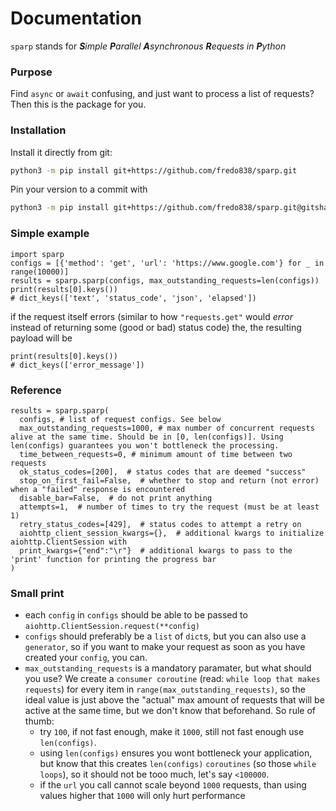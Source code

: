 # Documentation
`sparp` stands for _**S**imple **P**arallel **A**synchronous **R**equests in **P**ython_
### Purpose
Find `async` or `await` confusing, and just want to process a list of requests? Then this 
is the package for you. 
### Installation
Install it directly from git:
```bash
python3 -m pip install git+https://github.com/fredo838/sparp.git
```
Pin your version to a commit with 
```bash
python3 -m pip install git+https://github.com/fredo838/sparp.git@gitsha
```


### Simple example
```python3
import sparp
configs = [{'method': 'get', 'url': 'https://www.google.com'} for _ in range(10000)]
results = sparp.sparp(configs, max_outstanding_requests=len(configs))
print(results[0].keys())
# dict_keys(['text', 'status_code', 'json', 'elapsed'])
```
if the request itself errors (similar to how `"requests.get"` would *error* instead of
returning some (good or bad) status code) the, the resulting payload will be
```
print(results[0].keys())
# dict_keys(['error_message']) 
```
### Reference
```python3
results = sparp.sparp(
  configs, # list of request configs. See below
  max_outstanding_requests=1000, # max number of concurrent requests alive at the same time. Should be in [0, len(configs)]. Using len(configs) guarantees you won't bottleneck the processing.
  time_between_requests=0, # minimum amount of time between two requests
  ok_status_codes=[200],  # status codes that are deemed "success"
  stop_on_first_fail=False,  # whether to stop and return (not error) when a "failed" response is encountered
  disable_bar=False,  # do not print anything
  attempts=1,  # number of times to try the request (must be at least 1)
  retry_status_codes=[429],  # status codes to attempt a retry on
  aiohttp_client_session_kwargs={},  # additional kwargs to initialize aiohttp.ClientSession with 
  print_kwargs={"end":"\r"}  # additional kwargs to pass to the 'print' function for printing the progress bar
)
```
### Small print
- each `config` in `configs` should be able to be passed to `aiohttp.ClientSession.request(**config)`
- `configs` should preferably be a `list` of `dict`s, but you can also use a `generator`, so if you want to make your request
as soon as you have created your `config`, you can.
- `max_outstanding_requests` is a mandatory paramater, but what should you use? We create a `consumer coroutine` (read: `while loop that makes requests`) for every item in `range(max_outstanding_requests)`, so the ideal value is just above the "actual" max amount of requests that will be active at the same time, but we don't know that beforehand. So rule of thumb:
  - try `100`, if not fast enough, make it `1000`, still not fast enough use `len(configs)`. 
  - using `len(configs)` ensures you wont bottleneck your application, but know that this creates `len(configs)` `coroutines` (so those `while loops`), so it should not be tooo much, let's say `<100000`.
  - if the `url` you call cannot scale beyond `1000` requests, than using values higher that `1000` will only hurt performance
